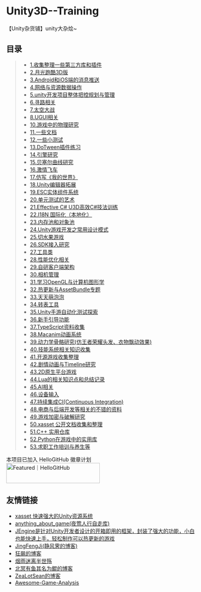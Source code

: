 # Unity3D--Training
【Unity杂货铺】unity大杂烩~   
## 目录  
>* [1.收集整理一些第三方库和插件](https://github.com/XINCGer/Unity3DTraining/tree/master/3rdPlugins)  
>* [2.月光跑酷3D版](https://github.com/XINCGer/Unity3DTraining/tree/master/3DMoonRunner)
>* [3.Android和iOS端的消息推送](https://github.com/XINCGer/Unity3DTraining/tree/master/Notification)  
>* [4.网络与资源数据操作](https://github.com/XINCGer/Unity3DTraining/tree/master/NetWorkAndResources)  
>* [5.unity开发项目整体把控规划与管理](https://github.com/XINCGer/Unity3DTraining/tree/master/OverCallControl/)  
>* [6.寻路相关](https://github.com/XINCGer/Unity3DTraining/tree/master/Pathfinding)  
>* [7.太空大战](https://github.com/XINCGer/Unity3DTraining/tree/master/SpaceShooter)  
>* [8.UGUI相关](https://github.com/XINCGer/Unity3DTraining/tree/master/UGUITraining)  
>* [10.游戏中的物理研究](https://github.com/XINCGer/Unity3DTraining/tree/master/PhysicsStudy)  
>* [11.一些文档](https://github.com/XINCGer/Unity3DTraining/tree/master/Doc)   
>* [12.一些小测试](https://github.com/XINCGer/Unity3DTraining/tree/master/SomeTest)   
>* [13.DoTween插件练习](https://github.com/XINCGer/Unity3DTraining/tree/master/DoTweenTraining)  
>* [14.引擎研究](https://github.com/XINCGer/Unity3DTraining/tree/master/Engine)  
>* [15.贝塞尔曲线研究](https://github.com/XINCGer/Unity3DTraining/tree/master/BezierTest)  
>* [16.激情飞车](https://github.com/XINCGer/FURIOUS_MOTORSPORT)  
>* [17.仿写《我的世界》](https://github.com/XINCGer/Unity3DTraining/tree/master/Minecraft)  
>* [18.Unity编辑器拓展](https://github.com/XINCGer/Unity3DTraining/tree/master/UnityEditorExtension)  
>* [19.ESC实体组件系统](https://github.com/XINCGer/Unity3DTraining/tree/master/ECS)  
>* [20.单元测试的艺术](https://github.com/XINCGer/Unity3DTraining/tree/master/Unit4Unity)  
>* [21.Effective C# U3D高效C#技法训练](https://github.com/XINCGer/Unity3DTraining/tree/master/Effective%20C%23)   
>* [22.I18N 国际化（本地化）](https://github.com/XINCGer/Unity3DTraining/tree/master/I18N_Localization)  
>* [23.内存池和对象池](https://github.com/XINCGer/Unity3DTraining/tree/master/MemoryPool_ObjectPool)  
>* [24.Unity游戏开发之常用设计模式](https://github.com/XINCGer/Unity3DTraining/tree/master/DesignPatterns)  
>* [25.切水果游戏](https://github.com/XINCGer/Unity3DTraining/tree/master/Fruit_Ninja)  
>* [26.SDK接入研究](https://github.com/XINCGer/Unity3DTraining/tree/master/SDK)   
>* [27.工具类](https://github.com/XINCGer/Unity3DTraining/tree/master/ToolKits)  
>* [28.性能优化相关](https://github.com/XINCGer/Unity3DTraining/tree/master/PerformanceOptimization)  
>* [29.自研客户端架构](https://github.com/XINCGer/ColaFrameWork)  
>* [30.相机管理](https://github.com/XINCGer/Unity3DTraining/tree/master/AboutCamera)  
>* [31.学习OpenGL与计算机图形学](https://github.com/XINCGer/Unity3DTraining/tree/master/LearningOpenGL)  
>* [32.热更新与AssetBundle专题](https://github.com/XINCGer/Unity3DTraining/tree/master/HotUpdate)  
>* [33.天天萌泡泡](https://github.com/XINCGer/BubbleShooter)  
>* [34.转表工具](https://github.com/XINCGer/Unity3DTraining/tree/master/XlsxTools)  
>* [35.Unity手游自动化测试探索](https://github.com/XINCGer/Unity3DTraining/tree/master/AutomationTesting)  
>* [36.新手引导功能](https://github.com/XINCGer/Unity3DTraining/tree/master/GuideSystem)  
>* [37.TypeScript资料收集](https://github.com/XINCGer/Unity3DTraining/tree/master/TypeScript)  
>* [38.Macanim动画系统](https://github.com/XINCGer/Unity3DTraining/tree/master/MacanimSystem)  
>* [39.动力学骨骼研究(仿王者荣耀头发、衣物飘动效果)](https://github.com/XINCGer/Unity3DTraining/tree/master/DynamicBones)  
>* [40.技能系统相关知识收集 ](https://github.com/XINCGer/Unity3DTraining/tree/master/AboutSkill)  
>* [41.开源游戏收集整理](https://github.com/XINCGer/Unity3DTraining/tree/master/OpenSourceGame)  
>* [42.剧情动画与Timeline研究](https://github.com/XINCGer/Unity3DTraining/tree/master/CutsceneTimeline)  
>* [43.2D原生平台游戏](https://github.com/XINCGer/Unity3DTraining/tree/master/2DPlatformer)  
>* [44.Lua的相关知识点和总结记录](https://github.com/XINCGer/Unity3DTraining/tree/master/lua)  
>* [45.AI相关](https://github.com/XINCGer/Unity3DTraining/tree/master/AI)  
>* [46.设备输入](https://github.com/XINCGer/Unity3DTraining/tree/master/InputAndTouch)  
>* [47.持续集成CI(Continuous Integration)](https://github.com/XINCGer/Unity3DTraining/tree/master/CI)  
>* [48.电商与后端开发等相关的不错的资料](https://github.com/XINCGer/Unity3DTraining/tree/master/ServerDevlop)  
>* [49.游戏加密与破解研究](https://github.com/XINCGer/Unity3DTraining/tree/master/Crack)  
>* [50.xasset 公开文档收集和整理](https://github.com/XINCGer/Unity3DTraining/tree/master/xasset_doc)  
>* [51.C++ 实用仓库](https://github.com/XINCGer/Unity3DTraining/tree/master/CPlusPlus)  
>* [52.Python在游戏中的实用库](https://github.com/XINCGer/Unity3DTraining/tree/master/PythonInGame)  
>* [53.求职工作培训与养生等](https://github.com/XINCGer/Unity3DTraining/tree/master/AboutJob)  

本项目已加入 HelloGitHub 徽章计划  
<a href="https://hellogithub.com/repository/01f97c45ff134f8fa2af1f5a61d7bdf2" target="_blank"><img src="https://api.hellogithub.com/v1/widgets/recommend.svg?rid=01f97c45ff134f8fa2af1f5a61d7bdf2&claim_uid=1P4wxSvrEyZidfq" alt="Featured｜HelloGitHub" style="width: 250px; height: 54px;" width="250" height="54" /></a>

## 友情链接  
* [xasset 快速强大的Unity资源系统](https://github.com/xasset/xasset)  
* [anything_about_game(夜莺人行自走库)](https://github.com/killop/anything_about_game)  
* [JEngine是针对Unity开发者设计的开箱即用的框架，封装了强大的功能，小白也能快速上手，轻松制作可以热更新的游戏](https://github.com/JasonXuDeveloper/JEngine)  
* [JingFengJi(静风霁的博客)](https://www.jingfengji.tech/)  
* [狂飙的博客](https://networm.me/)  
* [烟雨迷离半世殇](https://www.lfzxb.top/)  
* [北冥有鱼其名为鲲的博客](https://www.cnblogs.com/xin-lover/)  
* [ZeaLotSean的博客](https://asuka4every.top/)
* [Awesome-Game-Analysis](https://github.com/OTFCG/Awesome-Game-Analysis)  
